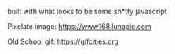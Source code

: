 built with what looks to be some sh*tty javascript

Pixelate image: https://www168.lunapic.com

Old School gif: https://gifcities.org
